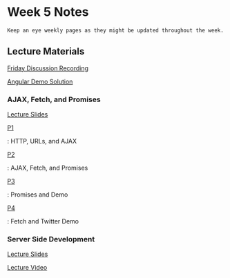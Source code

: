 Week 5 Notes
============================

```{note}
Keep an eye weekly pages as they might be updated throughout the week.
```

## Lecture Materials

[Friday Discussion Recording](https://uci.zoom.us/rec/share/vnOTpso4ioSp03JdXjLGZIUls_Rwohm7SP5QdAlC7mSp9UGuGbvIk-PV9pa3ADAh.gDgtaoreRxAxLTfQ)


<a href="../resources/ang-demo-complete.zip">Angular Demo Solution</a>


### AJAX, Fetch, and Promises

<a href="../resources/ajax_fetch_promises.pdf">Lecture Slides</a>

[P1](https://uci.yuja.com/V/Video?v=2196135&node=8098244&a=77145746&autoplay=1)

: HTTP, URLs, and AJAX

[P2](https://uci.yuja.com/V/Video?v=2196273&node=8098426&a=566162798&autoplay=1)

: AJAX, Fetch, and Promises

[P3](https://uci.yuja.com/V/Video?v=2196301&node=8098459&a=1520798121&autoplay=1)

: Promises and Demo

[P4](https://uci.yuja.com/V/Video?v=2196326&node=8098496&a=1803308632&autoplay=1)

: Fetch and Twitter Demo

### Server Side Development

<a href="../resources/server-side-development.pdf">Lecture Slides</a>

[Lecture Video](https://uci.yuja.com/V/Video?v=2197082&node=8099775&a=335493948&autoplay=1)

